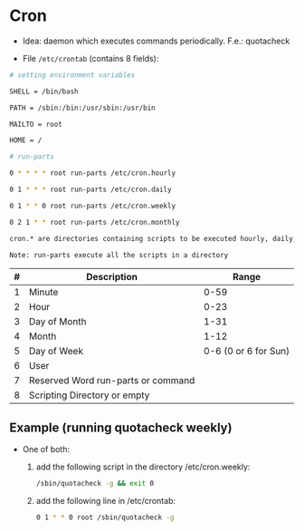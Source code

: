 # Cron


- Idea: daemon which executes commands periodically. F.e.: quotacheck

- File `/etc/crontab` (contains 8 fields):

```bash
# setting environment variables

SHELL = /bin/bash 

PATH = /sbin:/bin:/usr/sbin:/usr/bin 

MAILTO = root 

HOME = / 

# run-parts 

0 * * * * root run-parts /etc/cron.hourly 

0 1 * * * root run-parts /etc/cron.daily 

0 1 * * 0 root run-parts /etc/cron.weekly 

0 2 1 * * root run-parts /etc/cron.monthly 

cron.* are directories containing scripts to be executed hourly, daily, weekly or monthly

Note: run-parts execute all the scripts in a directory
```
| #  | Description           | Range                |
|----|-----------------------|----------------------|
| 1  | Minute                | 0-59                 |
| 2  | Hour                  | 0-23                 |
| 3  | Day of Month          | 1-31                 |
| 4  | Month                 | 1-12                 |
| 5  | Day of Week           | 0-6 (0 or 6 for Sun) |
| 6  | User                  |                      |
| 7  | Reserved Word  run-parts or command       |  |
| 8  | Scripting Directory  or empty        |  |



##  Example (running quotacheck weekly)

-  One of both:

	1. add the following script in the directory /etc/cron.weekly: 

		```bash
		/sbin/quotacheck -g && exit 0 
		```

	2. add the following line in /etc/crontab: 

		```bash
		0 1 * * 0 root /sbin/quotacheck -g
		```